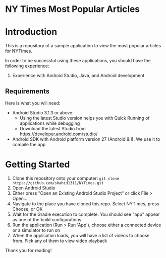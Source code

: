 NY Times Most Popular Articles
==================================

# Introduction

This is a repository of a sample application to view the most popular articles for NYTimes.

In order to be successful using these applications, you should have the following experience:

1. Experience with Android Studio, Java, and Android development.

## Requirements

Here is what you will need:
* Android Studio 3.1.3 or above.
  * Using the latest Studio version helps you with Quick Running of applications while debugging
  * Download the latest Studio from https://developer.android.com/studio/
* Android SDK with Android platform version 27 (Android 8.1). We use it to compile the app.

# Getting Started

1. Clone this repository onto your computer: `git clone https://github.com/shahid1311/NYTimes.git`
1. Open Android Studio
1. Either press "Open an Existing Android Studio Project" or click File > Open...
1. Navigate to the place you have cloned this repo. Select NYTimes, press Choose, or OK
1. Wait for the Gradle execution to complete. You should see "app" appear as one of the build configurations
1. Run the application (Run > Run 'App'), choose either a connected device or a simulator to run on
1. When the application loads, you will have a list of videos to choose from.  Pick any of them to view video playback

 
Thank you for reading!